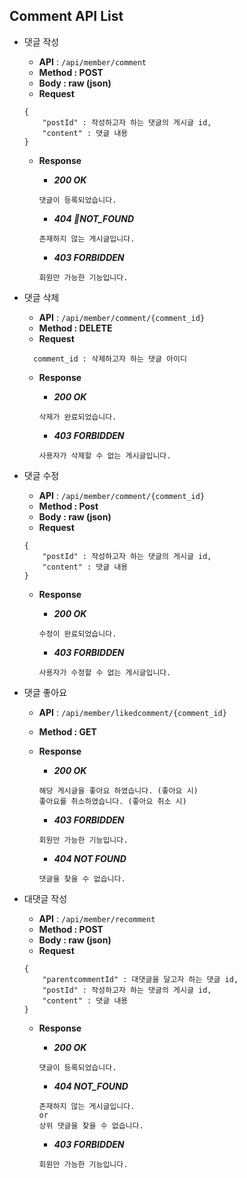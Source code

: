 ## Comment API List

- 댓글 작성
    - **API** : `/api/member/comment`
    - **Method : POST**
    - **Body :  raw (json)**
    - **Request**
    
    ```jsonc
    {
        "postId" : 작성하고자 하는 댓글의 게시글 id,
        "content" : 댓글 내용
    }
    ```
    
    - **Response**
      
        - ***200 OK***
          
        ```jsonc
        댓글이 등록되었습니다.
        ```
        
        - ***404 NOT_FOUND***
        
        ```jsonc
        존재하지 않는 게시글입니다.
        ```
        - ***403 FORBIDDEN***
        
        ```jsonc
        회원만 가능한 기능입니다.
        ```


- 댓글 삭제
    - **API** : `/api/member/comment/{comment_id}`
    - **Method : DELETE**
    - **Request**
    
    ```jsonc
      comment_id : 삭제하고자 하는 댓글 아이디
    ```
    
    - **Response**
      
        - ***200 OK***
          
        ```jsonc
        삭제가 완료되었습니다.
        ```
        
        - ***403 FORBIDDEN***
        
        ```jsonc
        사용자가 삭제할 수 없는 게시글입니다.
        ```
- 댓글 수정
    - **API** : `/api/member/comment/{comment_id}`
    - **Method : Post**
    - **Body :  raw (json)**
    - **Request**
    
    ```jsonc
    {
        "postId" : 작성하고자 하는 댓글의 게시글 id,
        "content" : 댓글 내용
    }
    ```
    
    - **Response**
      
        - ***200 OK***
          
        ```jsonc
        수정이 완료되었습니다.
        ```
        
        - ***403 FORBIDDEN***
        
        ```jsonc
        사용자가 수정할 수 없는 게시글입니다.
        ```
        
- 댓글 좋아요
    - **API** : `/api/member/likedcomment/{comment_id}`
    - **Method : GET**    
    - **Response**
      
        - ***200 OK***
          
        ```jsonc
        해당 게시글을 좋아요 하였습니다. (좋아요 시)
        좋아요를 취소하였습니다. (좋아요 취소 시)
        ```
        
        - ***403 FORBIDDEN***
        
        ```jsonc
        회원만 가능한 기능입니다.
        ```

        - ***404 NOT FOUND***
        
        ```jsonc
        댓글을 찾을 수 없습니다.
        ```
- 대댓글 작성
    - **API** : `/api/member/recomment`
    - **Method : POST**
    - **Body :  raw (json)**
    - **Request**
    
    ```jsonc
    {
        "parentcommentId" : 대댓글을 달고자 하는 댓글 id,
        "postId" : 작성하고자 하는 댓글의 게시글 id,
        "content" : 댓글 내용
    }
    ```
    
    - **Response**
      
        - ***200 OK***
          
        ```jsonc
        댓글이 등록되었습니다.
        ```
        
        - ***404 NOT_FOUND***
        
        ```jsonc
        존재하지 않는 게시글입니다.
        or
        상위 댓글을 찾을 수 없습니다.
        ```
        - ***403 FORBIDDEN***
        
        ```jsonc
        회원만 가능한 기능입니다.
        ```
